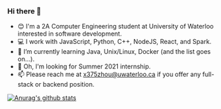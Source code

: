 ### Hi there 👋

- 😊 I'm a 2A Computer Engineering student at University of Waterloo interested in software development.
- 💻 I work with JavaScript, Python, C++, NodeJS, React, and Spark.
- 🌱 I’m currently learning Java, Unix/Linux, Docker (and the list goes on...).
- 💬 Oh, I'm looking for Summer 2021 internship. 
- 📫 Please reach me at x375zhou@uwaterloo.ca if you offer any full-stack or backend position.

[![Anurag's github stats](https://github-readme-stats.vercel.app/api?username=VioletZhouECE)](https://github.com/anuraghazra/github-readme-stats)
